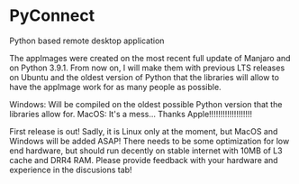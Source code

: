 # PyConnect
Python based remote desktop application

The appImages were created on the most recent full update of Manjaro and on Python 3.9.1. From now on, I will make them with previous LTS releases on Ubuntu and the oldest version of Python that the libraries will allow to have the appImage work for as many people as possible. 

Windows: Will be compiled on the oldest possible Python version that the libraries allow for.
MacOS: It's a mess... Thanks Apple!!!!!!!!!!!!!!!!!!!

First release is out!
Sadly, it is Linux only at the moment, but MacOS and Windows will be added ASAP!
There needs to be some optimization for low end hardware, but should run decently on stable internet with 10MB of L3 cache and DRR4 RAM. 
Please provide feedback with your hardware and experience in the discusions tab!
